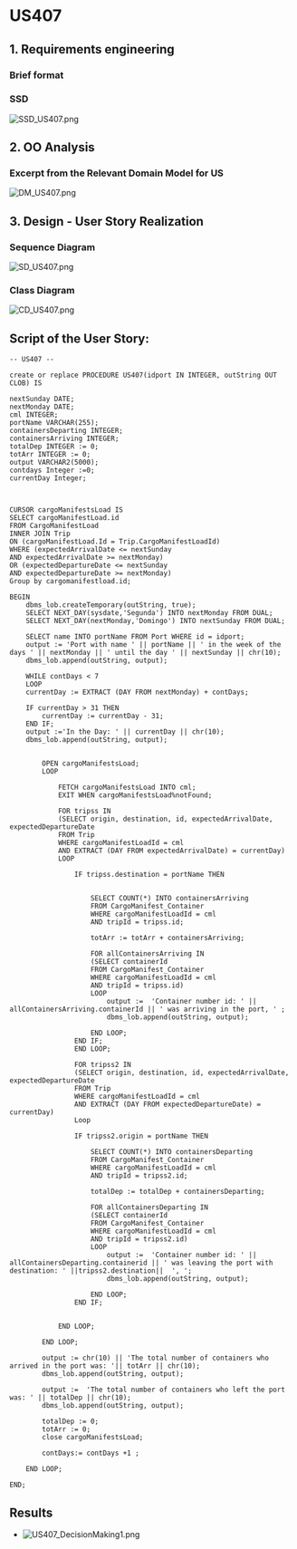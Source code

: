 # US407


## 1. Requirements engineering

### Brief format


### SSD

![SSD_US407.png](US407_SSD.png)


## 2. OO Analysis


### Excerpt from the Relevant Domain Model for US

![DM_US407.png](US407_DM.png)


## 3. Design - User Story Realization


### Sequence Diagram

![SD_US407.png](US407_SD.png)

### Class Diagram

![CD_US407.png](US407_CD.png)

## Script of the User Story:

    -- US407 --

    create or replace PROCEDURE US407(idport IN INTEGER, outString OUT CLOB) IS

    nextSunday DATE;
    nextMonday DATE;
    cml INTEGER;
    portName VARCHAR(255);
    containersDeparting INTEGER;
    containersArriving INTEGER;
    totalDep INTEGER := 0;
    totArr INTEGER := 0;
    output VARCHAR2(5000);
    contdays Integer :=0;
    currentDay Integer;



    CURSOR cargoManifestsLoad IS
    SELECT cargoManifestLoad.id
    FROM CargoManifestLoad
    INNER JOIN Trip
    ON (cargoManifestLoad.Id = Trip.CargoManifestLoadId)
    WHERE (expectedArrivalDate <= nextSunday
    AND expectedArrivalDate >= nextMonday)
    OR (expectedDepartureDate <= nextSunday
    AND expectedDepartureDate >= nextMonday)
    Group by cargomanifestload.id;

    BEGIN
        dbms_lob.createTemporary(outString, true);
        SELECT NEXT_DAY(sysdate,'Segunda') INTO nextMonday FROM DUAL;
        SELECT NEXT_DAY(nextMonday,'Domingo') INTO nextSunday FROM DUAL;

        SELECT name INTO portName FROM Port WHERE id = idport;
        output := 'Port with name ' || portName || ' in the week of the days ' || nextMonday || ' until the day ' || nextSunday || chr(10);
        dbms_lob.append(outString, output);

        WHILE contDays < 7
        LOOP
        currentDay := EXTRACT (DAY FROM nextMonday) + contDays;

        IF currentDay > 31 THEN
            currentDay := currentDay - 31;
        END IF;
        output :='In the Day: ' || currentDay || chr(10);
        dbms_lob.append(outString, output);


            OPEN cargoManifestsLoad;
            LOOP

                FETCH cargoManifestsLoad INTO cml;
                EXIT WHEN cargoManifestsLoad%notFound;

                FOR tripss IN
                (SELECT origin, destination, id, expectedArrivalDate, expectedDepartureDate
                FROM Trip
                WHERE cargoManifestLoadId = cml
                AND EXTRACT (DAY FROM expectedArrivalDate) = currentDay)
                LOOP

                    IF tripss.destination = portName THEN


                        SELECT COUNT(*) INTO containersArriving
                        FROM CargoManifest_Container
                        WHERE cargoManifestLoadId = cml
                        AND tripId = tripss.id;

                        totArr := totArr + containersArriving;

                        FOR allContainersArriving IN
                        (SELECT containerId
                        FROM CargoManifest_Container
                        WHERE cargoManifestLoadId = cml
                        AND tripId = tripss.id)
                        LOOP
                            output :=  'Container number id: ' || allContainersArriving.containerId || ' was arriving in the port, ' ;
                            dbms_lob.append(outString, output);

                        END LOOP;
                    END IF;
                    END LOOP;

                    FOR tripss2 IN
                    (SELECT origin, destination, id, expectedArrivalDate, expectedDepartureDate
                    FROM Trip
                    WHERE cargoManifestLoadId = cml
                    AND EXTRACT (DAY FROM expectedDepartureDate) = currentDay)
                    Loop

                    IF tripss2.origin = portName THEN

                        SELECT COUNT(*) INTO containersDeparting
                        FROM CargoManifest_Container
                        WHERE cargoManifestLoadId = cml
                        AND tripId = tripss2.id;

                        totalDep := totalDep + containersDeparting;

                        FOR allContainersDeparting IN
                        (SELECT containerId
                        FROM CargoManifest_Container
                        WHERE cargoManifestLoadId = cml
                        AND tripId = tripss2.id)
                        LOOP
                            output :=  'Container number id: ' || allContainersDeparting.containerid || ' was leaving the port with destination: ' ||tripss2.destination||  ', ';
                            dbms_lob.append(outString, output);

                        END LOOP;
                    END IF;


                END LOOP;

            END LOOP;

            output := chr(10) || 'The total number of containers who arrived in the port was: '|| totArr || chr(10);
            dbms_lob.append(outString, output);

            output :=  'The total number of containers who left the port was: ' || totalDep || chr(10);
            dbms_lob.append(outString, output);

            totalDep := 0;
            totArr := 0;
            close cargoManifestsLoad;

            contDays:= contDays +1 ;

        END LOOP;

    END;
    


## Results

* ![US407_DecisionMaking1.png](US407_DecisionMaking1.png) 

